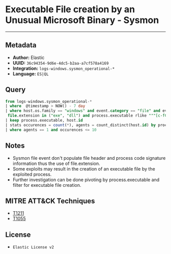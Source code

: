 # Executable File creation by an Unusual Microsoft Binary - Sysmon

---

## Metadata

- **Author:** Elastic
- **UUID:** `36c94354-9d6e-4dc5-b2aa-a7cf578a4169`
- **Integration:** `logs-windows.sysmon_operational-*`
- **Language:** `ES|QL`

## Query

```sql
from logs-windows.sysmon_operational-* 
| where  @timestamp > NOW() - 7 day 
| where host.os.family == "windows" and event.category == "file" and event.action == "FileCreate" and 
 file.extension in ("exe", "dll") and process.executable rlike """[c-fC-F]:\\Windows\\(System32|SysWOW64)\\[a-zA-Z0-9_]+.exe"""
| keep process.executable, host.id
| stats occurences = count(*), agents = count_distinct(host.id) by process.executable
| where agents == 1 and occurences <= 10
```

## Notes

- Sysmon file event don't populate file header and process code signature information thus the use of file.extension.
- Some exploits may result in the creation of an executable file by the exploited process.
- Further investigation can be done pivoting by process.executable and filter for executable file creation.
## MITRE ATT&CK Techniques

- [T1211](https://attack.mitre.org/techniques/T1211)
- [T1055](https://attack.mitre.org/techniques/T1055)

## License

- `Elastic License v2`
